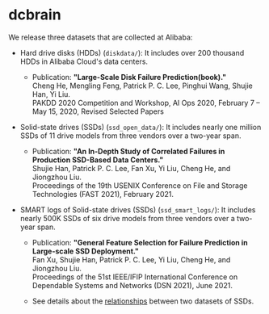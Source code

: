 # dcbrain

We release three datasets that are collected at Alibaba:

- Hard drive disks (HDDs) (`diskdata/`): It includes over 200 thousand HDDs in Alibaba Cloud's data centers.

  - Publication: 
    **"Large-Scale Disk Failure Prediction(book)."**   
    Cheng He, Mengling Feng, Patrick P. C. Lee, Pinghui Wang, Shujie Han, Yi Liu.  
    PAKDD 2020 Competition and Workshop, AI Ops 2020, February 7 – May 15, 2020, Revised Selected Papers  

- Solid-state drives (SSDs) (`ssd_open_data/`): It includes nearly one million SSDs of 11 drive models from three vendors over a two-year span.

  - Publication: 
    **"An In-Depth Study of Correlated Failures in Production SSD-Based Data Centers."**  
    Shujie Han, Patrick P. C. Lee, Fan Xu, Yi Liu, Cheng He, and Jiongzhou Liu.  
    Proceedings of the 19th USENIX Conference on File and Storage Technologies (FAST 2021), February 2021.  

- SMART logs of Solid-state drives (SSDs) (`ssd_smart_logs/`): It includes nearly 500K SSDs of six drive models from three vendors over a two-year span.

  - Publication: 
    **"General Feature Selection for Failure Prediction in Large-scale SSD Deployment."**  
    Fan Xu, Shujie Han, Patrick P. C. Lee, Yi Liu, Cheng He, and Jiongzhou Liu.  
    Proceedings of the 51st IEEE/IFIP International Conference on Dependable Systems and Networks (DSN 2021), June 2021.  

  - See details about the [relationships](./ssd_smart_logs/readme.md#relationship) between two datasets of SSDs.
